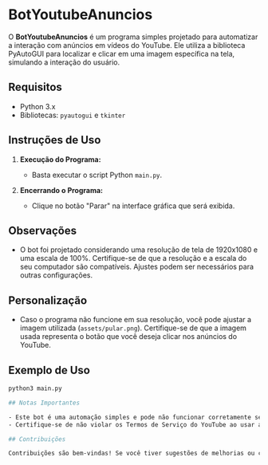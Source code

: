 # BotYoutubeAnuncios

O **BotYoutubeAnuncios** é um programa simples projetado para automatizar a interação com anúncios em vídeos do YouTube. Ele utiliza a biblioteca PyAutoGUI para localizar e clicar em uma imagem específica na tela, simulando a interação do usuário.

## Requisitos

- Python 3.x
- Bibliotecas: `pyautogui` e `tkinter`

## Instruções de Uso

1. **Execução do Programa:**
   - Basta executar o script Python `main.py`.

2. **Encerrando o Programa:**
   - Clique no botão "Parar" na interface gráfica que será exibida.

## Observações

- O bot foi projetado considerando uma resolução de tela de 1920x1080 e uma escala de 100%. Certifique-se de que a resolução e a escala do seu computador são compatíveis. Ajustes podem ser necessários para outras configurações.

## Personalização

- Caso o programa não funcione em sua resolução, você pode ajustar a imagem utilizada (`assets/pular.png`). Certifique-se de que a imagem usada representa o botão que você deseja clicar nos anúncios do YouTube.

## Exemplo de Uso

```bash
python3 main.py

## Notas Importantes

- Este bot é uma automação simples e pode não funcionar corretamente se houver alterações na interface do YouTube.
- Certifique-se de não violar os Termos de Serviço do YouTube ao usar automação em sua plataforma.

## Contribuições

Contribuições são bem-vindas! Se você tiver sugestões de melhorias ou correções, sinta-se à vontade para criar um problema ou enviar uma solicitação de pull.
